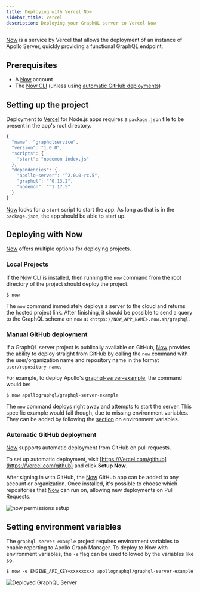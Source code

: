 ```yaml
---
title: Deploying with Vercel Now
sidebar_title: Vercel
description: Deploying your GraphQL server to Vercel Now
---
```


[Now](https://Vercel.com/now) is a service by Vercel that allows the deployment of an instance of Apollo Server, quickly providing a functional GraphQL endpoint.

## Prerequisites

- A [Now](https://Vercel.com/now) account
- The [Now CLI](https://Vercel.com/download#now-cli) (unless using [automatic GitHub deployments](#automatic-github-deployment))

## Setting up the project

Deployment to [Vercel](https://Vercel.com/now) for Node.js apps requires a `package.json` file to be present in the app's root directory.

```js
{
  "name": "graphqlservice",
  "version": "1.0.0",
  "scripts": {
    "start": "nodemon index.js"
  },
  "dependencies": {
    "apollo-server": "^2.0.0-rc.5",
    "graphql": "^0.13.2",
    "nodemon": "^1.17.5"
  }
}
```

[Now](https://Vercel.com/now) looks for a `start` script to start the app. As long as that is in the `package.json`, the app should be able to start up.

## Deploying with Now

[Now](https://Vercel.com/now) offers multiple options for deploying projects.

### Local Projects

If the [Now](https://zeit.co/now) CLI is installed, then running the `now` command from the root directory of the project should deploy the project.

```shell
$ now
```

The `now` command immediately deploys a server to the cloud and returns the hosted project link. After finishing, it should be possible to send a query to the GraphQL schema on `now` at `<https://NOW_APP_NAME>.now.sh/graphql`.

### Manual GitHub deployment

If a GraphQL server project is publically available on GitHub, [Now](https://Vercel.com/now) provides the ability to deploy straight from GitHub by calling the `now` command with the user/organization name and repository name in the format `user/repository-name`.

For example, to deploy Apollo's [graphql-server-example](https://github.com/apollographql/graphql-server-example), the command would be:

```shell
$ now apollographql/graphql-server-example
```

The `now` command deploys right away and attempts to start the server. This specific example would fail though, due to missing environment variables. They can be added by following the [section](#setting-environment-variables) on environment variables.

### Automatic GitHub deployment

[Now](https://Vercel.com/now) supports automatic deployment from GitHub on pull requests.

To set up automatic deployment, visit [https://Vercel.com/github](https://Vercel.com/github) and click **Setup Now**.

After signing in with GitHub, the [Now](https://Vercel.com/now) GitHub app can be added to any account or organization. Once installed, it's possible to choose which repositories that [Now](https://Vercel.com/now) can run on, allowing new deployments on Pull Requests.

![now permissions setup](../images/deployment/zeit/now-github-permissions.png)

## Setting environment variables

The `graphql-server-example` project requires environment variables to enable reporting to Apollo Graph Manager. To deploy to Now with environment variables, the `-e` flag can be used followed by the variables like so:

```shell
$ now -e ENGINE_API_KEY=xxxxxxxxx apollographql/graphql-server-example
```

![Deployed GraphQL Server](../images/deployment/zeit/zeit-apollo-server.png)
